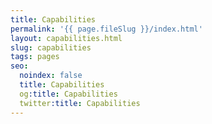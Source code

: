 ```yaml
---
title: Capabilities
permalink: '{{ page.fileSlug }}/index.html'
layout: capabilities.html
slug: capabilities
tags: pages
seo:
  noindex: false
  title: Capabilities
  og:title: Capabilities
  twitter:title: Capabilities
---
```



